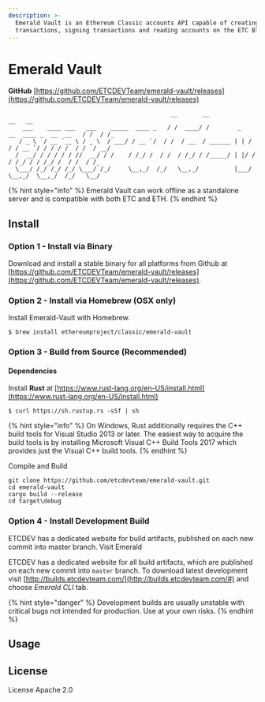 ```yaml
---
description: >-
  Emerald Vault is an Ethereum Classic accounts API capable of creating
  transactions, signing transactions and reading accounts on the ETC Blockchain.
---
```


# Emerald Vault

**GitHub** [https://github.com/ETCDEVTeam/emerald-vault/releases](https://github.com/ETCDEVTeam/emerald-vault/releases)

```text
                                              __       __                                  __   __ 
    ___    ____ ___   ___    _____  ____ _   / /  ____/ /        _   __  ____ _  __  __   / /  / /_
   / _ \  / __ `__ \ / _ \  / ___/ / __ `/  / /  / __  / ______ | | / / / __ `/ / / / /  / /  / __/
  /  __/ / / / / / //  __/ / /    / /_/ /  / /  / /_/ / /_____/ | |/ / / /_/ / / /_/ /  / /  / /_  
  \___/ /_/ /_/ /_/ \___/ /_/     \__,_/  /_/   \__,_/          |___/  \__,_/  \__,_/  /_/   \__/  
```

{% hint style="info" %}
Emerald Vault can work offline as a standalone server and is compatible with both ETC and ETH. 
{% endhint %}

## Install

### **Option 1** - Install via Binary

Download and install a stable binary for all platforms from Github at [https://github.com/ETCDEVTeam/emerald-vault/releases](https://github.com/ETCDEVTeam/emerald-vault/releases).

### **Option 2** - Install via Homebrew \(OSX only\)

Install Emerald-Vault with Homebrew. 

```text
$ brew install ethereumproject/classic/emerald-vault
```

### **Option 3** - Build from Source \(Recommended\)

#### Dependencies

Install **Rust** at [https://www.rust-lang.org/en-US/install.html](https://www.rust-lang.org/en-US/install.html)

```text
$ curl https://sh.rustup.rs -sSf | sh
```

{% hint style="info" %}
On Windows, Rust additionally requires the C++ build tools for Visual Studio 2013 or later. The easiest way to acquire the build tools is by installing Microsoft Visual C++ Build Tools 2017 which provides just the Visual C++ build tools.
{% endhint %}

Compile and Build

```text
git clone https://github.com/etcdevteam/emerald-vault.git
cd emerald-vault
cargo build --release
cd target\debug
```

### Option 4 - Install Development Build

ETCDEV has a dedicated website for build artifacts, published on each new commit into master branch. Visit Emerald 

ETCDEV has a dedicated website for all build artifacts, which are published on each new commit into `master` branch. To download latest development visit [http://builds.etcdevteam.com/](http://builds.etcdevteam.com/#) and choose _Emerald CLI_ tab.

{% hint style="danger" %}
Development builds are usually unstable with critical bugs not intended for production. Use at your own risks.
{% endhint %}

## Usage

### 

## License

License Apache 2.0

